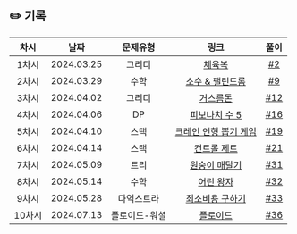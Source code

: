 ## ✏️ 기록   

| 차시 |    날짜    | 문제유형 | 링크 | 풀이 |
|:----:|:---------:|:----:|:-----:|:----:|
| 1차시 | 2024.03.25 |  그리디  | [체육복](https://school.programmers.co.kr/learn/courses/30/lessons/42862)  | [#2](https://github.com/AlgoLeadMe/AlgoLeadMe-10/pull/2) |
| 2차시 | 2024.03.29 |  수학  | [소수 & 팰린드롬](https://www.acmicpc.net/problem/1747)  | [#9](https://github.com/AlgoLeadMe/AlgoLeadMe-10/pull/9) |
| 3차시 | 2024.04.02 |  그리디  | [거스름돈](https://www.acmicpc.net/problem/14916)  | [#12](https://github.com/AlgoLeadMe/AlgoLeadMe-10/pull/12) |
| 4차시 | 2024.04.06 |  DP  | [피보나치 수 5](https://www.acmicpc.net/problem/10870)  | [#16](https://github.com/AlgoLeadMe/AlgoLeadMe-10/pull/16) |
| 5차시 | 2024.04.10 |  스택  | [크레인 인형 뽑기 게임](https://school.programmers.co.kr/learn/courses/30/lessons/64061)  | [#19](https://github.com/AlgoLeadMe/AlgoLeadMe-10/pull/19) |
| 6차시 | 2024.04.14 |  스택  | [컨트롤 제트](https://school.programmers.co.kr/learn/courses/30/lessons/120853)  | [#21](https://github.com/AlgoLeadMe/AlgoLeadMe-10/pull/21) |
| 7차시 | 2024.05.09 |  트리  | [원숭이 매달기](https://www.acmicpc.net/problem/2716)  | [#31](https://github.com/AlgoLeadMe/AlgoLeadMe-10/pull/31) |
| 8차시 | 2024.05.14 |  수학  | [어린 왕자](https://www.acmicpc.net/problem/1004)  | [#32](https://github.com/AlgoLeadMe/AlgoLeadMe-10/pull/32) |
| 9차시 | 2024.05.28 |  다익스트라  | [최소비용 구하기](https://www.acmicpc.net/problem/1916)  | [#33](https://github.com/AlgoLeadMe/AlgoLeadMe-10/pull/33) |
| 10차시 | 2024.07.13 |  플로이드-워셜  | [플로이드](https://www.acmicpc.net/problem/11404)  | [#36](https://github.com/AlgoLeadMe/AlgoLeadMe-10/pull/36) |